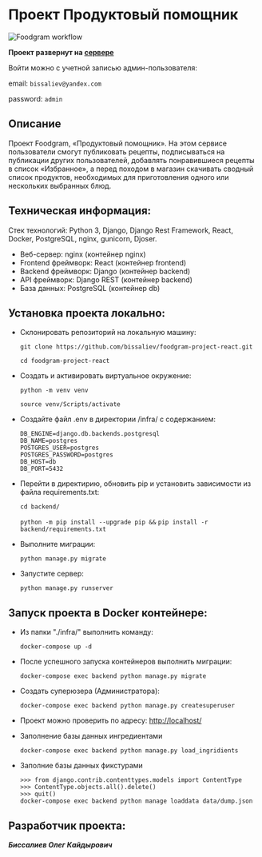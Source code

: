 # Проект Продуктовый помощник

![Foodgram workflow](https://github.com/bissaliev/foodgram-project-react/actions/workflows/main.yml/badge.svg)

**Проект развернут на [сервере](http://158.160.41.34/recipes)**

Войти можно с учетной записью админ-пользователя:

email: `bissaliev@yandex.com`

password: `admin`



## **Описание**
Проект Foodgram, «Продуктовый помощник». На этом сервисе пользователи смогут публиковать рецепты, подписываться на публикации других пользователей, добавлять понравившиеся рецепты в список «Избранное», а перед походом в магазин скачивать сводный список продуктов, необходимых для приготовления одного или нескольких выбранных блюд.

## **Техническая информация:**
Стек технологий: Python 3, Django, Django Rest Framework, React, Docker, PostgreSQL, nginx, gunicorn, Djoser.

- Веб-сервер: nginx (контейнер nginx)
- Frontend фреймворк: React (контейнер frontend)
- Backend фреймворк: Django (контейнер backend)
- API фреймворк: Django REST (контейнер backend)
- База данных: PostgreSQL (контейнер db)

## **Установка проекта локально:**
- Склонировать репозиторий на локальную машину:

  `git clone https://github.com/bissaliev/foodgram-project-react.git`
  
  `cd foodgram-project-react`

- Cоздать и активировать виртуальное окружение:

  `python -m venv venv`
  
  `source venv/Scripts/activate`
  
- Cоздайте файл .env в директории /infra/ с содержанием:

  ```SECRET_KEY=секретный ключ django
  DB_ENGINE=django.db.backends.postgresql
  DB_NAME=postgres
  POSTGRES_USER=postgres
  POSTGRES_PASSWORD=postgres
  DB_HOST=db
  DB_PORT=5432

- Перейти в директирию, обновить pip и установить зависимости из файла requirements.txt:

  `cd backend/`
  
  `python -m pip install --upgrade pip &&`
  `pip install -r backend/requirements.txt`
- Выполните миграции:

  `python manage.py migrate`

- Запустите сервер:

  `python manage.py runserver`

## **Запуск проекта в Docker контейнере:**
- Из папки "./infra/" выполнить команду:

  `docker-compose up -d`

- После успешного запуска контейнеров выполнить миграции:

  `docker-compose exec backend python manage.py migrate`
- Создать суперюзера (Администратора):

  `docker-compose exec backend python manage.py createsuperuser`
- Проект можно проверить по адресу: [http://localhost/](http://localhost/)

- Заполнение базы данных ингредиентами

  `docker-compose exec backend python manage.py load_ingridients`
  
- Заполние базы данных фикстурами

  ```python3 manage.py shell  
  >>> from django.contrib.contenttypes.models import ContentType
  >>> ContentType.objects.all().delete()
  >>> quit()
  docker-compose exec backend python manage loaddata data/dump.json

## **Разработчик проекта:**

***Биссалиев Олег Кайдырович***
